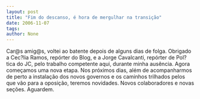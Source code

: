 ```yaml
---
layout: post
title: "Fim do descanso, é hora de mergulhar na transição"
date: 2006-11-07
tags: 
author: None
---
```

Car@s amig@s,
voltei ao batente depois de alguns dias de folga. Obrigado a Cec?lia Ramos, repórter do Blog, e a Jorge Cavalcanti, repórter de Pol?tica do JC, pelo trabalho competente aqui, durante minha ausência.
Agora começamos uma nova etapa. Nos próximos dias, além de acompanharmos de perto a instalação dos novos governos e os caminhos trilhados pelos que vão para a oposição, teremos novidades. Novos&nbsp;colaboradores e novas seções. Aguardem. 